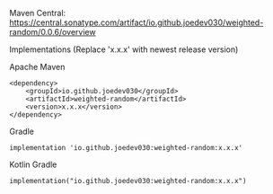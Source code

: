 Maven Central:
https://central.sonatype.com/artifact/io.github.joedev030/weighted-random/0.0.6/overview

Implementations (Replace 'x.x.x' with newest release version)

Apache Maven
```Maven
<dependency>
    <groupId>io.github.joedev030</groupId>
    <artifactId>weighted-random</artifactId>
    <version>x.x.x</version>
</dependency>
```

Gradle
```Gradle
implementation 'io.github.joedev030:weighted-random:x.x.x'
```

Kotlin Gradle
```Gradle 
implementation("io.github.joedev030:weighted-random:x.x.x")
```

